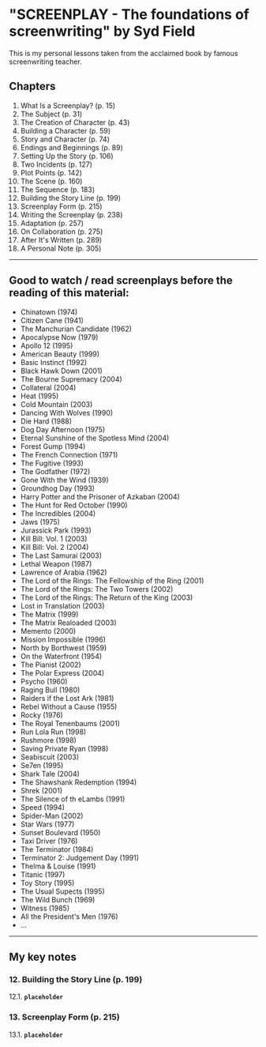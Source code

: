 # "SCREENPLAY - The foundations of screenwriting" by Syd Field

This is my personal lessons taken from the acclaimed book by famous screenwriting teacher.

## Chapters

1. What Is a Screenplay? (p. 15)
2. The Subject (p. 31)
3. The Creation of Character (p. 43)
4. Building a Character (p. 59)
5. Story and Character (p. 74)
6. Endings and Beginnings (p. 89)
7. Setting Up the Story (p. 106)
8. Two Incidents (p. 127)
9. Plot Points (p. 142)
10. The Scene (p. 160)
11. The Sequence (p. 183)
12. Building the Story Line (p. 199)
13. Screenplay Form (p. 215)
14. Writing the Screenplay (p. 238)
15. Adaptation (p. 257)
16. On Collaboration (p. 275)
17. After It's Written (p. 289)
18. A Personal Note (p. 305)

---

## Good to watch / read screenplays before the reading of this material:

* Chinatown (1974)
* Citizen Cane (1941)
* The Manchurian Candidate (1962)
* Apocalypse Now (1979)
* Apollo 12 (1995)
* American Beauty (1999)
* Basic Instinct (1992)
* Black Hawk Down (2001)
* The Bourne Supremacy (2004)
* Collateral (2004)
* Heat (1995)
* Cold Mountain (2003)
* Dancing With Wolves (1990)
* Die Hard (1988)
* Dog Day Afternoon (1975)
* Eternal Sunshine of the Spotless Mind (2004)
* Forest Gump (1994)
* The French Connection (1971)
* The Fugitive (1993)
* The Godfather (1972)
* Gone With the Wind (1939)
* Groundhog Day (1993)
* Harry Potter and the Prisoner of Azkaban (2004)
* The Hunt for Red October (1990)
* The Incredibles (2004)
* Jaws (1975)
* Jurassick Park (1993)
* Kill Bill: Vol. 1 (2003)
* Kill Bill: Vol. 2 (2004)
* The Last Samurai (2003)
* Lethal Weapon (1987)
* Lawrence of Arabia (1962)
* The Lord of the Rings: The Fellowship of the Ring (2001)
* The Lord of the Rings: The Two Towers (2002)
* The Lord of the Rings: The Return of the King (2003)
* Lost in Translation (2003)
* The Matrix (1999)
* The Matrix Realoaded (2003)
* Memento (2000)
* Mission Impossible (1996)
* North by Borthwest (1959)
* On the Waterfront (1954)
* The Pianist (2002)
* The Polar Express (2004)
* Psycho (1960)
* Raging Bull (1980)
* Raiders if the Lost Ark (1981)
* Rebel Without a Cause (1955)
* Rocky (1976)
* The Royal Tenenbaums (2001)
* Run Lola Run (1998)
* Rushmore (1998)
* Saving Private Ryan (1998)
* Seabiscuit (2003)
* Se7en (1995)
* Shark Tale (2004)
* The Shawshank Redemption (1994)
* Shrek (2001)
* The Silence of th eLambs (1991)
* Speed (1994)
* Spider-Man (2002)
* Star Wars (1977)
* Sunset Boulevard (1950)
* Taxi Driver (1976)
* The Terminator (1984)
* Terminator 2: Judgement Day (1991)
* Thelma & Louise (1991)
* Titanic (1997)
* Toy Story (1995)
* The Usual Supects (1995)
* The Wild Bunch (1969)
* Witness (1985)
* All the President's Men (1976)
* ...

---

## My key notes

### 12. Building the Story Line (p. 199)

12.1. **`placeholder`**

### 13. Screenplay Form (p. 215)

13.1. **`placeholder`**
